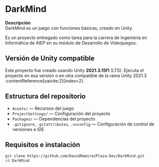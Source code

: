 # DarkMind

**Descripción**  
DarkMind es un juego con funciones básicas, creado en Unity.

Es un proyecto entregado como tarea para la carrera de Ingeniería en Informática de AIEP en su módulo de Desarrollo de Videojuegos.

## Versión de Unity compatible

Este proyecto fue creado usando Unity **2021.3.15f1** (LTS). Ejecuta el proyecto en esa versión o en otra compatible de la rama Unity 2021.3 :contentReference[oaicite:2]{index=2}.

## Estructura del repositorio

- `Assets/` — Recursos del juego
- `ProjectSettings/` — Configuración del proyecto
- `Packages/` — Dependencias del proyecto
- `.gitignore`, `.gitattributes`, `.vsconfig` — Configuración de control de versiones e IDE

## Requisitos e instalación

```bash
git clone https://github.com/DavidRamirezPlaza-Dev/DarkMind.git
cd DarkMind
